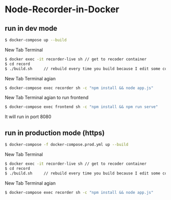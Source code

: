 # Node-Recorder-in-Docker

## run in dev mode
```sh
$ docker-compose up --build
```
New Tab Terminal
```sh
$ docker exec -it recorder-live sh // get to recoder container
$ cd record
$ ./build.sh     // rebuild every time you build because I edit some config in agora_node_recording.cpp
```
New Tab Terminal agian
```sh
$ docker-compose exec recorder sh -c "npm install && node app.js"
```
New Tab Terminal agian to run frontend
```sh
$ docker-compose exec frontend sh -c "npm install && npm run serve"
```
It will run in port 8080

## run in production mode (https)
```sh
$ docker-compose -f docker-compose.prod.yml up --build
```
New Tab Terminal
```sh
$ docker exec -it recorder-live sh // get to recoder container
$ cd record
$ ./build.sh     // rebuild every time you build because I edit some config in agora_node_recording.cpp
```
New Tab Terminal agian
```sh
$ docker-compose exec recorder sh -c "npm install && node app.js"
```
